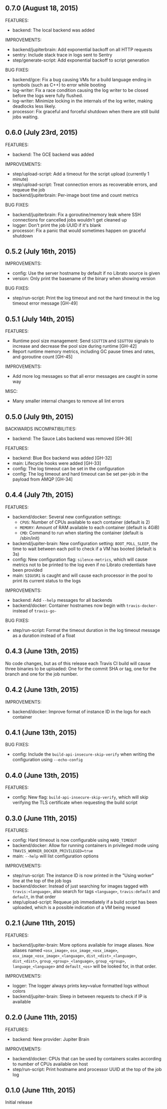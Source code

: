 ## 0.7.0 (August 18, 2015)

FEATURES:

  * backend: The local backend was added

IMPROVEMENTS:

  * backend/jupiterbrain: Add exponential backoff on all HTTP requests
  * sentry: Include stack trace in logs sent to Sentry
  * step/generate-script: Add exponential backoff to script generation

BUG FIXES:

  * backend/gce: Fix a bug causing VMs for a build language ending in symbols
    (such as C++) to error while booting
  * log-writer: Fix a race condition causing the log writer to be closed before
    the logs were fully flushed.
  * log-writer: Minimize locking in the internals of the log writer, making
    deadlocks less likely.
  * processor: Fix graceful and forceful shutdown when there are still build
    jobs waiting.

## 0.6.0 (July 23rd, 2015)

FEATURES:

  * backend: The GCE backend was added

IMPROVEMENTS:

  * step/upload-script: Add a timeout for the script upload (currently 1 minute)
  * step/upload-script: Treat connection errors as recoverable errors, and requeue the job
  * backend/jupiterbrain: Per-image boot time and count metrics

BUG FIXES:

  * backend/jupiterbrain: Fix a goroutine/memory leak where SSH connections for cancelled jobs wouldn't get cleaned up
  * logger: Don't print the job UUID if it's blank
  * processor: Fix a panic that would sometimes happen on graceful shutdown

## 0.5.2 (July 16th, 2015)

IMPROVEMENTS:

  * config: Use the server hostname by default if no Librato source is given
  * version: Only print the basename of the binary when showing version

BUG FIXES:

  * step/run-script: Print the log timeout and not the hard timeout in the log
    timeout error message [GH-49]

## 0.5.1 (July 14th, 2015)

FEATURES:

  * Runtime pool size management:  Send `SIGTTIN` and `SIGTTOU` signals to
    increase and decrease the pool size during runtime [GH-42]
  * Report runtime memory metrics, including GC pause times and rates, and
    goroutine count [GH-45]

IMPROVEMENTS:

  * Add more log messages so that all error messages are caught in some way

MISC:

  * Many smaller internal changes to remove all lint errors

## 0.5.0 (July 9th, 2015)

BACKWARDS INCOMPATIBILITIES:

  * backend: The Sauce Labs backend was removed [GH-36]

FEATURES:

  * backend: Blue Box backend was added [GH-32]
  * main: Lifecycle hooks were added [GH-33]
  * config: The log timeout can be set in the configuration
  * config: The log timeout and hard timeout can be set per-job in the payload
    from AMQP [GH-34]

## 0.4.4 (July 7th, 2015)

FEATURES:

  * backend/docker: Several new configuration settings:
    * `CPUS`: Number of CPUs available to each container (default is 2)
    * `MEMORY`: Amount of RAM available to each container (default is 4GiB)
    * `CMD`: Command to run when starting the container (default is /sbin/init)
  * backend/jupiter-brain: New configuration setting: `BOOT_POLL_SLEEP`, the
    time to wait between each poll to check if a VM has booted (default is 3s)
  * config: New configuration flag: `silence-metrics`, which will cause metrics
    not to be printed to the log even if no Librato credentials have been
    provided
  * main: `SIGUSR1` is caught and will cause each processor in the pool to print
    its current status to the logs

IMPROVEMENTS:

  * backend: Add `--help` messages for all backends
  * backend/docker: Container hostnames now begin with `travis-docker-` instead
    of `travis-go-`

BUG FIXES:

  * step/run-script: Format the timeout duration in the log timeout message as a
    duration instead of a float

## 0.4.3 (June 13th, 2015)

No code changes, but as of this release each Travis CI build will cause three
binaries to be uploaded: One for the commit SHA or tag, one for the branch and
one for the job number.

## 0.4.2 (June 13th, 2015)

IMPROVEMENTS:

  * backend/docker: Improve format of instance ID in the logs for each container

## 0.4.1 (June 13th, 2015)

BUG FIXES:

  * config: Include the `build-api-insecure-skip-verify` when writing the
    configuration using `--echo-config`

## 0.4.0 (June 13th, 2015)

FEATURES:

  * config: New flag: `build-api-insecure-skip-verify`, which will skip
    verifying the TLS certificate when requesting the build script

## 0.3.0 (June 11th, 2015)

FEATURES:

  * config: Hard timeout is now configurable using `HARD_TIMEOUT`
  * backend/docker: Allow for running containers in privileged mode using
    `TRAVIS_WORKER_DOCKER_PRIVILEGED=true`
  * main: `--help` will list configuration options

IMPROVEMENTS:

  * step/run-script: The instance ID is now printed in the "Using worker" line
    at the top of the job logs
  * backend/docker: Instead of just searching for images tagged with
    `travis:<language>`, also search for tags `<language>`, `travis:default` and
    `default`, in that order
  * step/upload-script: Requeue job immediately if a build script has been
    uploaded, which is a possible indication of a VM being reused

## 0.2.1 (June 11th, 2015)

FEATURES:

  * backend/jupiter-brain: More options available for image aliases. Now aliases
    named `<osx_image>`, `osx_image_<osx_image>`,
    `osx_image_<osx_image>_<language>`, `dist_<dist>_<language>`, `dist_<dist>`,
    `group_<group>_<language>`, `group_<group>`, `language_<language>` and
    `default_<os>` will be looked for, in that order.

IMPROVEMENTS:

  * logger: The logger always prints key=value formatted logs without colors
  * backend/jupiter-brain: Sleep in between requests to check if IP is available

## 0.2.0 (June 11th, 2015)

FEATURES:

  * backend: New provider: Jupiter Brain

IMPROVEMENTS:

  * backend/docker: CPUs that can be used by containers scales according to
    number of CPUs available on host
  * step/run-script: Print hostname and processor UUID at the top of the job log

## 0.1.0 (June 11th, 2015)

Initial release
